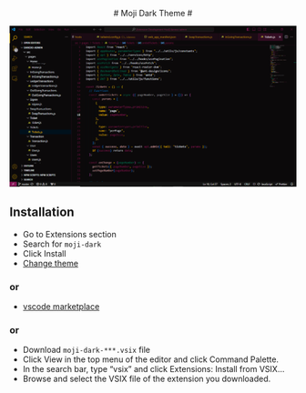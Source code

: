 <p align="center">
<bold>
 # Moji Dark Theme #
</bold>
</p>

![screenshot](https://raw.githubusercontent.com/Moji7798/moji-dark/master/img/screenshot.png)

## Installation

- Go to Extensions section
- Search for `moji-dark`
- Click Install
- [Change theme](https://code.visualstudio.com/docs/getstarted/themes#_selecting-the-color-theme)

### or

- [vscode marketplace](https://marketplace.visualstudio.com/items?itemName=moji7798.moji-dark)

### or

- Download `moji-dark-***.vsix` file
- Click View in the top menu of the editor and click Command Palette.
- In the search bar, type “vsix” and click Extensions: Install from VSIX…
- Browse and select the VSIX file of the extension you downloaded.

<br>
